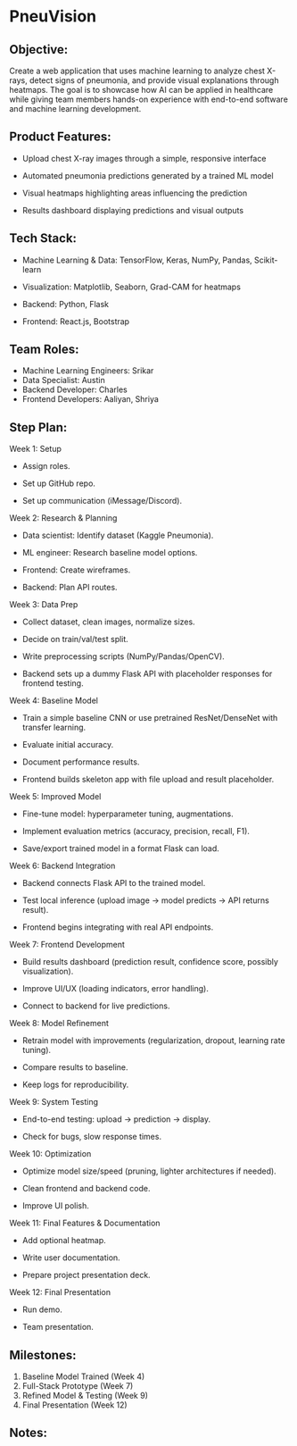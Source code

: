 # PneuVision

## Objective: 
Create a web application that uses machine learning to analyze chest X-rays, detect signs of pneumonia, and provide visual explanations through heatmaps. The goal is to showcase how AI can be applied in healthcare while giving team members hands-on experience with end-to-end software and machine learning development.

## Product Features: 
- Upload chest X-ray images through a simple, responsive interface

- Automated pneumonia predictions generated by a trained ML model

- Visual heatmaps highlighting areas influencing the prediction

- Results dashboard displaying predictions and visual outputs

## Tech Stack:
- Machine Learning & Data: TensorFlow, Keras, NumPy, Pandas, Scikit-learn

- Visualization: Matplotlib, Seaborn, Grad-CAM for heatmaps

- Backend: Python, Flask

- Frontend: React.js, Bootstrap

## Team Roles: 
- Machine Learning Engineers: Srikar
- Data Specialist: Austin
- Backend Developer: Charles
- Frontend Developers: Aaliyan, Shriya

## Step Plan:

Week 1: Setup

- Assign roles.

- Set up GitHub repo.

- Set up communication (iMessage/Discord).

Week 2: Research & Planning

- Data scientist: Identify dataset (Kaggle Pneumonia).

- ML engineer: Research baseline model options.

- Frontend: Create wireframes.

- Backend: Plan API routes.

Week 3: Data Prep

- Collect dataset, clean images, normalize sizes.

- Decide on train/val/test split.

- Write preprocessing scripts (NumPy/Pandas/OpenCV).

- Backend sets up a dummy Flask API with placeholder responses for frontend testing.

Week 4: Baseline Model

- Train a simple baseline CNN or use pretrained ResNet/DenseNet with transfer learning.

- Evaluate initial accuracy.

- Document performance results.

- Frontend builds skeleton app with file upload and result placeholder.

Week 5: Improved Model

- Fine-tune model: hyperparameter tuning, augmentations.

- Implement evaluation metrics (accuracy, precision, recall, F1).

- Save/export trained model in a format Flask can load.

Week 6: Backend Integration

- Backend connects Flask API to the trained model.

- Test local inference (upload image → model predicts → API returns result).

- Frontend begins integrating with real API endpoints.

Week 7: Frontend Development

- Build results dashboard (prediction result, confidence score, possibly visualization).

- Improve UI/UX (loading indicators, error handling).

- Connect to backend for live predictions.

Week 8: Model Refinement

- Retrain model with improvements (regularization, dropout, learning rate tuning).

- Compare results to baseline.

- Keep logs for reproducibility.

Week 9: System Testing

- End-to-end testing: upload → prediction → display.

- Check for bugs, slow response times.

Week 10: Optimization

- Optimize model size/speed (pruning, lighter architectures if needed).

- Clean frontend and backend code.

- Improve UI polish.

Week 11: Final Features & Documentation

- Add optional heatmap.

- Write user documentation.

- Prepare project presentation deck.

Week 12: Final Presentation

- Run demo.

- Team presentation.

## Milestones:

1. Baseline Model Trained (Week 4)
2. Full-Stack Prototype (Week 7)
3. Refined Model & Testing (Week 9)
4. Final Presentation (Week 12)

## Notes:

